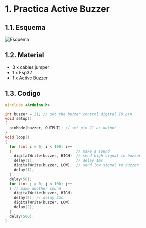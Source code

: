 # 1. Practica Active Buzzer

## 1.1. Esquema

<img src="active_buzzer.jpg"
     alt="Esquema"
     style="float: left; margin-right: 10px;" />
<br>

## 1.2. Material

* 3 x cables jumper
* 1 x Esp32
* 1 x Active Buzzer

## 1.3. Codigo
``` C++
#include <Arduino.h>

int buzzer = 21; // set the buzzer control digital IO pin
void setup()
{
  pinMode(buzzer, OUTPUT); // set pin 21 as output
}
void loop()
{
  for (int i = 0; i < 100; i++)
  {                             // make a sound
    digitalWrite(buzzer, HIGH); // send high signal to buzzer
    delay(1);                   // delay 1ms
    digitalWrite(buzzer, LOW);  // send low signal to buzzer
    delay(1);
  }
  delay(50);
  for (int j = 0; j < 100; j++)
  { // make another sound
    digitalWrite(buzzer, HIGH);
    delay(2); // delay 2ms
    digitalWrite(buzzer, LOW);
    delay(2);
  }
  delay(500);
}
```